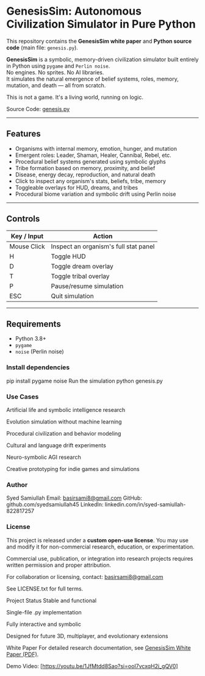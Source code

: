 # GenesisSim: Autonomous Civilization Simulator in Pure Python

This repository contains the **GenesisSim white paper** and **Python source code** (main file: `genesis.py`).

**GenesisSim** is a symbolic, memory-driven civilization simulator built entirely in Python using `pygame` and `Perlin noise`.  
No engines. No sprites. No AI libraries.  
It simulates the natural emergence of belief systems, roles, memory, mutation, and death — all from scratch.

This is not a game. It's a living world, running on logic.

Source Code: [genesis.py](genesis.py) 

---

## Features

- Organisms with internal memory, emotion, hunger, and mutation
- Emergent roles: Leader, Shaman, Healer, Cannibal, Rebel, etc.
- Procedural belief systems generated using symbolic glyphs
- Tribe formation based on memory, proximity, and belief
- Disease, energy decay, reproduction, and natural death
- Click to inspect any organism's stats, beliefs, tribe, memory
- Toggleable overlays for HUD, dreams, and tribes
- Procedural biome variation and symbolic drift using Perlin noise

---

## Controls

| Key / Input | Action                                 |
|-------------|----------------------------------------|
| Mouse Click | Inspect an organism's full stat panel |
| H           | Toggle HUD                             |
| D           | Toggle dream overlay                   |
| T           | Toggle tribal overlay                  |
| P           | Pause/resume simulation                |
| ESC         | Quit simulation                        |

---

## Requirements

- Python 3.8+
- `pygame`
- `noise` (Perlin noise)

### Install dependencies

pip install pygame noise
Run the simulation
python genesis.py

### Use Cases
Artificial life and symbolic intelligence research

Evolution simulation without machine learning

Procedural civilization and behavior modeling

Cultural and language drift experiments

Neuro-symbolic AGI research

Creative prototyping for indie games and simulations

### Author
Syed Samiullah
Email: basirsami8@gmail.com
GitHub: github.com/syedsamiullah45
LinkedIn: linkedin.com/in/syed-samiullah-822817257

### License
This project is released under a **custom open-use license**. 
You may use and modify it for non-commercial research, education, or experimentation.

Commercial use, publication, or integration into research projects requires written permission and proper attribution.

For collaboration or licensing, contact: basirsami8@gmail.com

See LICENSE.txt for full terms.

Project Status
Stable and functional

Single-file .py implementation

Fully interactive and symbolic

Designed for future 3D, multiplayer, and evolutionary extensions

White Paper
For detailed research documentation, see [GenesisSim White Paper (PDF)](GenesisSim_WhitePaper.pdf).

Demo Video: [https://youtu.be/1JfMtdd8Sao?si=ooI7vcxqH2j_gQV0]



